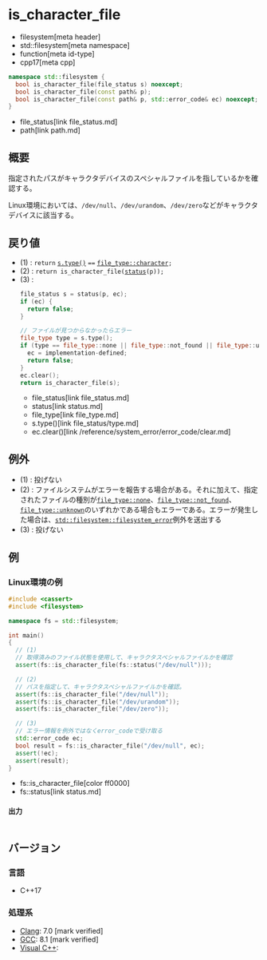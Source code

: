 # is_character_file
* filesystem[meta header]
* std::filesystem[meta namespace]
* function[meta id-type]
* cpp17[meta cpp]

```cpp
namespace std::filesystem {
  bool is_character_file(file_status s) noexcept;                      // (1)
  bool is_character_file(const path& p);                               // (2)
  bool is_character_file(const path& p, std::error_code& ec) noexcept; // (3)
}
```
* file_status[link file_status.md]
* path[link path.md]

## 概要
指定されたパスがキャラクタデバイスのスペシャルファイルを指しているかを確認する。

Linux環境においては、`/dev/null`、`/dev/urandom`、`/dev/zero`などがキャラクタデバイスに該当する。


## 戻り値
- (1) : `return` [`s.type()`](file_status/type.md) `==` [`file_type::character`](file_type.md)`;`
- (2) : `return is_character_file(`[`status`](status.md)`(p));`
- (3) :
    ```cpp
    file_status s = status(p, ec);
    if (ec) {
      return false;
    }

    // ファイルが見つからなかったらエラー
    file_type type = s.type();
    if (type == file_type::none || file_type::not_found || file_type::unknown) {
      ec = implementation-defined;
      return false;
    }
    ec.clear();
    return is_character_file(s);
    ```
    * file_status[link file_status.md]
    * status[link status.md]
    * file_type[link file_type.md]
    * s.type()[link file_status/type.md]
    * ec.clear()[link /reference/system_error/error_code/clear.md]


## 例外
- (1) : 投げない
- (2) : ファイルシステムがエラーを報告する場合がある。それに加えて、指定されたファイルの種別が[`file_type::none`](file_type.md)、[`file_type::not_found`](file_type.md)、[`file_type::unknown`](file_type.md)のいずれかである場合もエラーである。エラーが発生した場合は、[`std::filesystem::filesystem_error`](filesystem_error.md)例外を送出する
- (3) : 投げない


## 例
### Linux環境の例
```cpp example
#include <cassert>
#include <filesystem>

namespace fs = std::filesystem;

int main()
{
  // (1)
  // 取得済みのファイル状態を使用して、キャラクタスペシャルファイルかを確認
  assert(fs::is_character_file(fs::status("/dev/null")));

  // (2)
  // パスを指定して、キャラクタスペシャルファイルかを確認。
  assert(fs::is_character_file("/dev/null"));
  assert(fs::is_character_file("/dev/urandom"));
  assert(fs::is_character_file("/dev/zero"));

  // (3)
  // エラー情報を例外ではなくerror_codeで受け取る
  std::error_code ec;
  bool result = fs::is_character_file("/dev/null", ec);
  assert(!ec);
  assert(result);
}
```
* fs::is_character_file[color ff0000]
* fs::status[link status.md]

#### 出力
```
```

## バージョン
### 言語
- C++17

### 処理系
- [Clang](/implementation.md#clang): 7.0 [mark verified]
- [GCC](/implementation.md#gcc): 8.1 [mark verified]
- [Visual C++](/implementation.md#visual_cpp):
